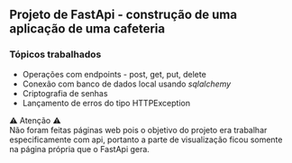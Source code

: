 ## Projeto de FastApi - construção de uma aplicação de uma cafeteria

### Tópicos trabalhados

- Operações com endpoints - post, get, put, delete  
- Conexão com banco de dados local usando _sqlalchemy_  
- Criptografia de senhas  
- Lançamento de erros do tipo HTTPException


⚠️   Atenção ⚠️  
Não foram feitas páginas web pois o objetivo do projeto era trabalhar especificamente com api, portanto a parte de visualização ficou somente na página própria que o FastApi gera.






